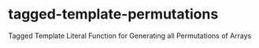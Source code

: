 # tagged-template-permutations
Tagged Template Literal Function for Generating all Permutations of Arrays
